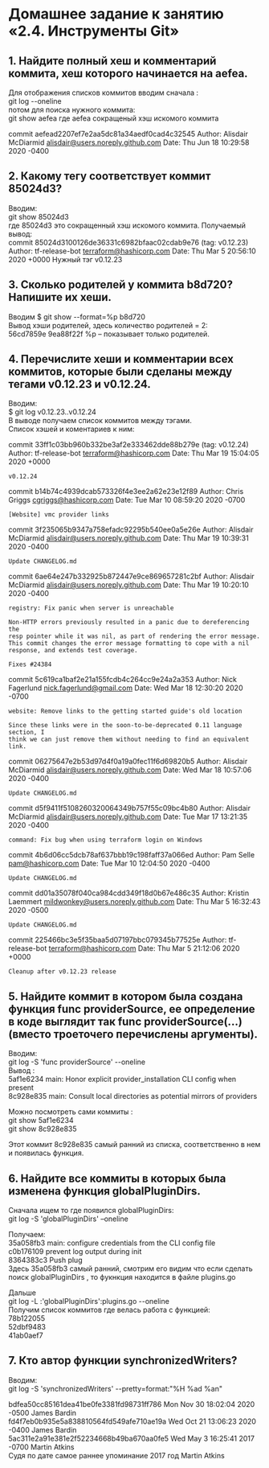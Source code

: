  # Домашнее задание к занятию «2.4. Инструменты Git»
 ## 1. Найдите полный хеш и комментарий коммита, хеш которого начинается на aefea.
Для отображения списков коммитов вводим сначала :  
git log --oneline   
потом для поиска нужного коммита:  
git show aefea
где aefea сокращеный хэш искомого коммита  

commit aefead2207ef7e2aa5dc81a34aedf0cad4c32545
Author: Alisdair McDiarmid <alisdair@users.noreply.github.com>
Date:   Thu Jun 18 10:29:58 2020 -0400

## 2. Какому тегу соответствует коммит 85024d3?
Вводим:  
git show 85024d3  
где  85024d3 это сокращенный хэш искомого коммита.
Получаемый вывод:  
commit 85024d3100126de36331c6982bfaac02cdab9e76 (tag: v0.12.23)
Author: tf-release-bot <terraform@hashicorp.com>
Date:   Thu Mar 5 20:56:10 2020 +0000
Нужный тэг  v0.12.23

## 3. Сколько родителей у коммита b8d720? Напишите их хеши.
Вводим $ git show --format=%p b8d720  
Вывод хэши родителей, здесь количество родителей = 2:  
56cd7859e 9ea88f22f
%p – показывает только родителей.  

## 4. Перечислите хеши и комментарии всех коммитов, которые были сделаны между тегами v0.12.23 и v0.12.24.  
Вводим:  
$ git log v0.12.23..v0.12.24  
В выводе получаем список коммитов между тэгами.  
Список хэшей и коментариев к ним:  

commit 33ff1c03bb960b332be3af2e333462dde88b279e (tag: v0.12.24)
Author: tf-release-bot <terraform@hashicorp.com>
Date:   Thu Mar 19 15:04:05 2020 +0000

    v0.12.24

commit b14b74c4939dcab573326f4e3ee2a62e23e12f89
Author: Chris Griggs <cgriggs@hashicorp.com>
Date:   Tue Mar 10 08:59:20 2020 -0700

    [Website] vmc provider links

commit 3f235065b9347a758efadc92295b540ee0a5e26e
Author: Alisdair McDiarmid <alisdair@users.noreply.github.com>
Date:   Thu Mar 19 10:39:31 2020 -0400

    Update CHANGELOG.md

commit 6ae64e247b332925b872447e9ce869657281c2bf
Author: Alisdair McDiarmid <alisdair@users.noreply.github.com>
Date:   Thu Mar 19 10:20:10 2020 -0400

    registry: Fix panic when server is unreachable

    Non-HTTP errors previously resulted in a panic due to dereferencing the
    resp pointer while it was nil, as part of rendering the error message.
    This commit changes the error message formatting to cope with a nil
    response, and extends test coverage.

    Fixes #24384

commit 5c619ca1baf2e21a155fcdb4c264cc9e24a2a353
Author: Nick Fagerlund <nick.fagerlund@gmail.com>
Date:   Wed Mar 18 12:30:20 2020 -0700

    website: Remove links to the getting started guide's old location

    Since these links were in the soon-to-be-deprecated 0.11 language section, I
    think we can just remove them without needing to find an equivalent link.

commit 06275647e2b53d97d4f0a19a0fec11f6d69820b5
Author: Alisdair McDiarmid <alisdair@users.noreply.github.com>
Date:   Wed Mar 18 10:57:06 2020 -0400

    Update CHANGELOG.md

commit d5f9411f5108260320064349b757f55c09bc4b80
Author: Alisdair McDiarmid <alisdair@users.noreply.github.com>
Date:   Tue Mar 17 13:21:35 2020 -0400

    command: Fix bug when using terraform login on Windows

commit 4b6d06cc5dcb78af637bbb19c198faff37a066ed
Author: Pam Selle <pam@hashicorp.com>
Date:   Tue Mar 10 12:04:50 2020 -0400

    Update CHANGELOG.md

commit dd01a35078f040ca984cdd349f18d0b67e486c35
Author: Kristin Laemmert <mildwonkey@users.noreply.github.com>
Date:   Thu Mar 5 16:32:43 2020 -0500

    Update CHANGELOG.md

commit 225466bc3e5f35baa5d07197bbc079345b77525e
Author: tf-release-bot <terraform@hashicorp.com>
Date:   Thu Mar 5 21:12:06 2020 +0000

    Cleanup after v0.12.23 release


## 5. Найдите коммит в котором была создана функция func providerSource, ее определение в коде выглядит так func providerSource(...) (вместо троеточего перечислены аргументы).  
Вводим:  
git log -S 'func providerSource' --oneline  
Вывод :  
5af1e6234 main: Honor explicit provider_installation CLI config when present  
8c928e835 main: Consult local directories as potential mirrors of providers  

Можно посмотреть сами коммиты :  
git show 5af1e6234  
git show 8c928e835  

Этот коммит 8c928e835 самый ранний из списка, соответственно в нем и появилась функция.

## 6. Найдите все коммиты в которых была изменена функция globalPluginDirs.  
Сначала ищем то где появился globalPluginDirs:  
git log -S 'globalPluginDirs' –oneline

Получаем:  
35a058fb3 main: configure credentials from the CLI config file  
c0b176109 prevent log output during init  
8364383c3 Push plug  
Здесь 35a058fb3 самый ранний, смотрим его видим что если сделать поиск globalPluginDirs , то фукнкция находится в файле plugins.go  

Дальше   
git log -L :'globalPluginDirs':plugins.go --oneline  
Получим список коммитов где велась работа с функцией:  
78b122055  
52dbf9483  
41ab0aef7  


## 7. Кто автор функции synchronizedWriters?  
Вводим:  
git log -S 'synchronizedWriters' --pretty=format:"%H %ad %an"  

bdfea50cc85161dea41be0fe3381fd98731ff786 Mon Nov 30 18:02:04 2020 -0500 James Bardin  
fd4f7eb0b935e5a838810564fd549afe710ae19a Wed Oct 21 13:06:23 2020 -0400 James Bardin  
5ac311e2a91e381e2f52234668b49ba670aa0fe5 Wed May 3 16:25:41 2017 -0700 Martin Atkins  
Судя по дате самое раннее упоминание 2017 год Martin Atkins
